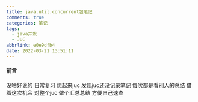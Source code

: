 ```yaml
---
title: java.util.concurrent包笔记
comments: true
categories: 笔记
tags:
  - java并发
  - JUC
abbrlink: e0e9dfb4
date: 2022-03-21 13:51:11
---
```

#### 前言 
没啥好说的  日常复习 想起来juc 发现juc还没记录笔记 每次都是看别人的总结 
借着这次机会 对整个juc 做个汇总总结 方便自己速查      







